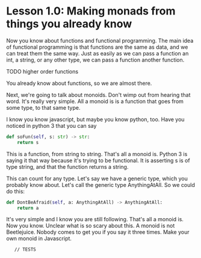 # Lesson 1.0: Making monads from things you already know 

Now you know about functions and functional programming. The main idea of
functional programming is that functions are the same as data, and we can treat
them the same way. Just as easily as we can pass a function an int, a string, or
any other type, we can pass a function another function.

TODO higher order functions

You already know about functions, so we are almost there.

Next, we're going to talk about monoids. Don't wimp out from hearing that word.
It's really very simple. All a monoid is is a function that goes from some
type, to that same type.

I know you know javascript, but maybe you know python, too. Have you noticed in
python 3 that you can say 

```python
def soFun(self, s: str) -> str:
    return s
```

This is a function, from string to string. That's all a monoid is. Python 3 is
saying it that way because it's trying to be functional. It is asserting s is of
type string, and that the function returns a string. 

This can count for any type. Let's say we have a generic type, which you
probably know about. Let's call the generic type AnythingAtAll. So we could do
this:

```python
def DontBeAfraid(self, a: AnythingAtAll) -> AnythingAtAll:
    return a
```

It's very simple and I know you are still following. That's all a monoid is. Now
you know. Unclear what is so scary about this. A monoid is not Beetlejuice.
Nobody comes to get you if you say it three times. Make your own monoid in
Javascript.

```problem
   // TESTS
```
